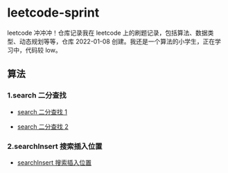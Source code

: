 # leetcode-sprint

leetcode 冲冲冲！仓库记录我在 leetcode 上的刷题记录，包括算法、数据类型、动态规划等等，仓库 2022-01-08 创建。我还是一个算法的小学生，正在学习中，代码较 low。

## 算法

### 1.search 二分查找

- [search 二分查找 1](https://github.com/Tyh2001/leetcode-sprint/blob/master/algorithm/1.search/demo1.js)

- [search 二分查找 2](https://github.com/Tyh2001/leetcode-sprint/blob/master/algorithm/1.search/demo2.js)

### 2.searchInsert 搜索插入位置

- [searchInsert 搜索插入位置](https://github.com/Tyh2001/leetcode-sprint/blob/master/2.algorithm/searchInsert/demo1.js)
